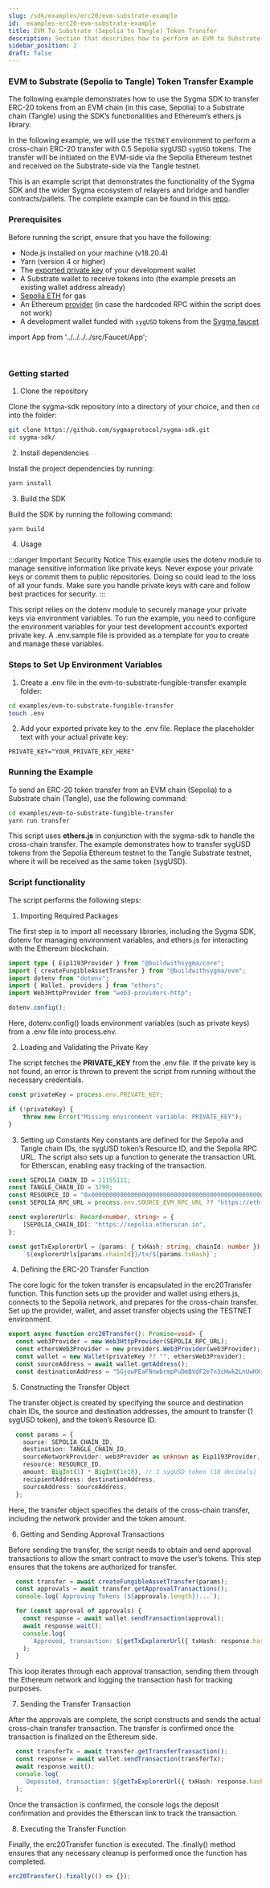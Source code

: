 ```yaml
---
slug: /sdk/examples/erc20/evm-substrate-example
id:  examples-erc20-evm-substrate-example
title: EVM To Substrate (Sepolia to Tangle) Token Transfer
description: Section that describes how to perform an EVM to Substrate token transfer.
sidebar_position: 2
draft: false
---
```


### EVM to Substrate (Sepolia to Tangle) Token Transfer Example

The following example demonstrates how to use the Sygma SDK to transfer ERC-20 tokens from an EVM chain (in this case, Sepolia) to a Substrate chain (Tangle) using the SDK’s functionalities and Ethereum’s ethers.js library.

In the following example, we will use the `TESTNET` environment to perform a cross-chain ERC-20 transfer with 0.5 Sepolia sygUSD `sygUSD` tokens. The transfer will be initiated on the EVM-side via the Sepolia Ethereum testnet and received on the Substrate-side via the Tangle testnet.

This is an example script that demonstrates the functionality of the Sygma SDK and the wider Sygma ecosystem of relayers and bridge and handler contracts/pallets. The complete example can be found in this [repo](
https://github.com/sygmaprotocol/sygma-sdk/tree/main/examples/evm-to-substrate-fungible-transfer#sygma-sdk-erc20-example).

### Prerequisites

Before running the script, ensure that you have the following:

- Node.js installed on your machine (v18.20.4)
- Yarn (version 4 or higher)
- The [exported private key](https://support.metamask.io/hc/en-us/articles/360015289632-How-to-export-an-account-s-private-key) of your development wallet
- A Substrate wallet to receive tokens into (the example presets an existing wallet address already)
- [Sepolia ETH](https://sepoliafaucet.com/) for gas 
- An Ethereum [provider](https://www.infura.io/) (in case the hardcoded RPC within the script does not work)
- A development wallet funded with `sygUSD` tokens from the [Sygma faucet](https://faucet-ui-stage.buildwithsygma.com/)

import App from '../../../../src/Faucet/App'; 

<App />
<br/>

### Getting started

1. Clone the repository 

Clone the sygma-sdk repository into a directory of your choice, and then `cd` into the folder:

```bash
git clone https://github.com/sygmaprotocol/sygma-sdk.git
cd sygma-sdk/
```

2. Install dependencies
   
Install the project dependencies by running:

```bash
yarn install
```

3. Build the SDK

Build the SDK by running the following command:

```bash
yarn build
```

4. Usage

:::danger Important Security Notice
This example uses the dotenv module to manage sensitive information like private keys. Never expose your private keys or commit them to public repositories. Doing so could lead to the loss of all your funds. Make sure you handle private keys with care and follow best practices for security.
:::

This script relies on the dotenv module to securely manage your private keys via environment variables. To run the example, you need to configure the environment variables for your test development account’s exported private key. A .env.sample file is provided as a template for you to create and manage these variables.

### Steps to Set Up Environment Variables

1.	Create a .env file in the evm-to-substrate-fungible-transfer example folder:

```bash
cd examples/evm-to-substrate-fungible-transfer
touch .env
```
2. Add your exported private key to the .env file. Replace the placeholder text with your actual private key:
```dotenv
PRIVATE_KEY="YOUR_PRIVATE_KEY_HERE"
```

### Running the Example
To send an ERC-20 token transfer from an EVM chain (Sepolia) to a Substrate chain (Tangle), use the following command:

```bash
cd examples/evm-to-substrate-fungible-transfer
yarn run transfer
```

This script uses **ethers.js** in conjunction with the sygma-sdk to handle the cross-chain transfer. The example demonstrates how to transfer sygUSD tokens from the Sepolia Ethereum testnet to the Tangle Substrate testnet, where it will be received as the same token (sygUSD).


### Script functionality
The script performs the following steps:

1. Importing Required Packages

The first step is to import all necessary libraries, including the Sygma SDK, dotenv for managing environment variables, and ethers.js for interacting with the Ethereum blockchain.
```ts
import type { Eip1193Provider } from "@buildwithsygma/core";
import { createFungibleAssetTransfer } from "@buildwithsygma/evm";
import dotenv from "dotenv";
import { Wallet, providers } from "ethers";
import Web3HttpProvider from "web3-providers-http";

dotenv.config();
```
Here, dotenv.config() loads environment variables (such as private keys) from a .env file into process.env.

2. Loading and Validating the Private Key
   
The script fetches the **PRIVATE_KEY** from the .env file. If the private key is not found, an error is thrown to prevent the script from running without the necessary credentials.
```ts
const privateKey = process.env.PRIVATE_KEY;

if (!privateKey) {
    throw new Error("Missing environment variable: PRIVATE_KEY");
}
```

3. Setting up Constants
   Key constants are defined for the Sepolia and Tangle chain IDs, the sygUSD token’s Resource ID, and the Sepolia RPC URL. The script also sets up a function to generate the transaction URL for Etherscan, enabling easy tracking of the transaction.
```ts
const SEPOLIA_CHAIN_ID = 11155111;
const TANGLE_CHAIN_ID = 3799;
const RESOURCE_ID = "0x0000000000000000000000000000000000000000000000000000000000002000";
const SEPOLIA_RPC_URL = process.env.SOURCE_EVM_RPC_URL ?? "https://eth-sepolia.g.alchemy.com/v2/MeCKDrpxLkGOn4LMlBa3cKy1EzzOzwzG";

const explorerUrls: Record<number, string> = {
    [SEPOLIA_CHAIN_ID]: "https://sepolia.etherscan.io",
};

const getTxExplorerUrl = (params: { txHash: string; chainId: number }): string =>
    `${explorerUrls[params.chainId]}/tx/${params.txHash}`;
```
4. Defining the ERC-20 Transfer Function
   
The core logic for the token transfer is encapsulated in the erc20Transfer function. This function sets up the provider and wallet using ethers.js, connects to the Sepolia network, and prepares for the cross-chain transfer.
Set up the provider, wallet, and asset transfer objects using the TESTNET environment.

```ts
export async function erc20Transfer(): Promise<void> {
  const web3Provider = new Web3HttpProvider(SEPOLIA_RPC_URL);
  const ethersWeb3Provider = new providers.Web3Provider(web3Provider);
  const wallet = new Wallet(privateKey ?? "", ethersWeb3Provider);
  const sourceAddress = await wallet.getAddress();
  const destinationAddress = "5GjowPEaFNnwbrmpPuDmBVdF2e7n3cHwk2LnUwHXsaW5KtEL"; // Substrate address
```

5. Constructing the Transfer Object
   
The transfer object is created by specifying the source and destination chain IDs, the source and destination addresses, the amount to transfer (1 sygUSD token), and the token’s Resource ID.
```ts
  const params = {
    source: SEPOLIA_CHAIN_ID,
    destination: TANGLE_CHAIN_ID,
    sourceNetworkProvider: web3Provider as unknown as Eip1193Provider,
    resource: RESOURCE_ID,
    amount: BigInt(1) * BigInt(1e18), // 1 sygUSD token (18 decimals)
    recipientAddress: destinationAddress,
    sourceAddress: sourceAddress,
  };
```

Here, the transfer object specifies the details of the cross-chain transfer, including the network provider and the token amount.

6. Getting and Sending Approval Transactions
   
Before sending the transfer, the script needs to obtain and send approval transactions to allow the smart contract to move the user’s tokens. This step ensures that the tokens are authorized for transfer.

```ts
  const transfer = await createFungibleAssetTransfer(params);
  const approvals = await transfer.getApprovalTransactions();
  console.log(`Approving Tokens (${approvals.length})...`);

  for (const approval of approvals) {
    const response = await wallet.sendTransaction(approval);
    await response.wait();
    console.log(
      `Approved, transaction: ${getTxExplorerUrl({ txHash: response.hash, chainId: SEPOLIA_CHAIN_ID })}`
    );
  }
```

This loop iterates through each approval transaction, sending them through the Ethereum network and logging the transaction hash for tracking purposes.

7.  Sending the Transfer Transaction
    
After the approvals are complete, the script constructs and sends the actual cross-chain transfer transaction. The transfer is confirmed once the transaction is finalized on the Ethereum side.
```ts
  const transferTx = await transfer.getTransferTransaction();
  const response = await wallet.sendTransaction(transferTx);
  await response.wait();
  console.log(
    `Deposited, transaction: ${getTxExplorerUrl({ txHash: response.hash, chainId: SEPOLIA_CHAIN_ID })}`
  );
```

Once the transaction is confirmed, the console logs the deposit confirmation and provides the Etherscan link to track the transaction.

8. Executing the Transfer Function

Finally, the erc20Transfer function is executed. The .finally() method ensures that any necessary cleanup is performed once the function has completed.
```ts
erc20Transfer().finally(() => {});
```